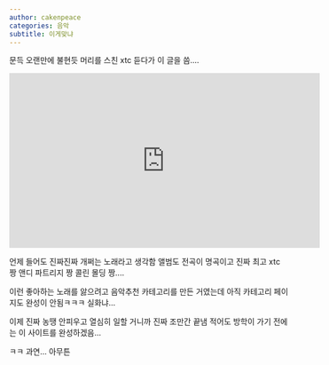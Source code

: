 ```yaml
---
author: cakenpeace
categories: 음악
subtitle: 이게맞냐
---
```

문득 오랜만에 불현듯 머리를 스친 xtc 듣다가 이 글을 씀....

<iframe width="560" height="315" src="https://www.youtube.com/embed/2dHyfKprouE" title="YouTube video player" frameborder="0" allow="accelerometer; autoplay; clipboard-write; encrypted-media; gyroscope; picture-in-picture; web-share" allowfullscreen></iframe>

언제 들어도 진짜진짜 개쩌는 노래라고 생각함 앨범도 전곡이 명곡이고 진짜 최고 xtc 짱 앤디 파트리지 짱 콜린 몰딩 짱....

이런 좋아하는 노래를 앓으려고 음악추천 카테고리를 만든 거였는데 아직 카테고리 페이지도 완성이 안됨ㅋㅋㅋ 실화냐...

이제 진짜 농땡 안피우고 열심히 일할 거니까 진짜 조만간 끝냄 적어도 방학이 가기 전에는 이 사이트를 완성하겠음...

ㅋㅋ 과연... 아무튼